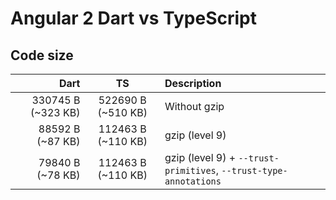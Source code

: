 # Angular 2 Dart vs TypeScript

## Code size

Dart | TS | Description
----:|:------:|:-------
330745 B (~323 KB) | 522690 B (~510 KB) | Without gzip
88592 B (~87 KB) | 112463 B (~110 KB)| gzip (level 9)
79840 B (~78 KB) | 112463 B (~110 KB) | gzip (level 9) + `--trust-primitives`, `--trust-type-annotations`
